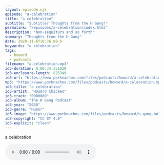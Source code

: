 ```yaml
---
layout: episode.njk
episode: "a-celebration"
title: "a celebration"
subtitle: "Subtitle? Thoughts from the H Gang!"
permalink: "/episodes/a-celebration/index.html"
description: "Non-sequiturs and so forth"
summary: "Thoughts from the H Gang"
date: 2020-11-6T16:36:00-5
keywords: "a celebration"
tags:
  - howard
  - podcasts
filename: "a-celebration.mp3"
id3-duration: 0:00:34.351020
id3-enclosure-length: 825349
id3-url: "https://www.porknachos.com/files/podcasts/howard/a-celebration.mp3"
mp3: "https://www.porknachos.com/files/podcasts/howard/a-celebration.mp3"
id3-title: "a celebration"
id3-artist: "Howard Chicken"
id3-track: "0000089"
id3-album: "The H Gang Podcast"
id3-year: "2020"
id3-genre: "Humor"
id3-image: "https://www.porknachos.com/files/podcasts/howard/h-gang-bold.jpg"
id3-copyright: "CC BY 4.0"
id3-explicit: "clean"
---
```

a celebration

<audio controls>
  <source src="https://www.porknachos.com/files/podcasts/howard/a-celebration.mp3">
</audio>
